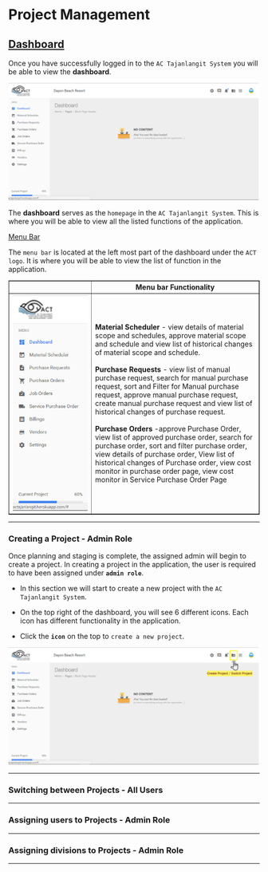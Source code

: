 # Project Management

## <ins>Dashboard</ins>

Once you have successfully logged in to the `AC Tajanlangit System` you will be able to view the <b>dashboard</b>. 

<img src="images/dashboard.png">

The <b>dashboard</b> serves as the `homepage` in the `AC Tajanlangit System`. This is where you will be able to view all the listed functions of the application. 

<ins>Menu Bar</ins>

The `menu bar` is located at the left most part of the dashboard under the `ACT logo`. It is where you will be able to view the list of function in the application.

<table border = 1>
    <tr>
        <th></th>
        <th>Menu bar Functionality</th>
    </tr>
    <tr>
        <td width="150px"><img src="images/MenuBar.jpg"></td>
        <td>
        <strong>Material Scheduler</strong> - view details of material scope and schedules, approve material scope and schedule and view list of historical changes of material scope and schedule. <br /> <br />
        <strong>Purchase Requests</strong> - view list of manual purchase request, search for manual purchase request, sort and Filter for Manual purchase request, approve manual purchase request, create manual purchase request and view list of historical changes of purchase request.<br /> <br />
        <strong>Purchase Orders</strong> -approve Purchase Order, view list of approved purchase order, search for purchase order, sort and filter purchase order, view details of purchase order, View list of historical changes of Purchase order, view cost monitor in purchase order page, view cost monitor in Service Purchase Order Page<br />
        </td>
    </tr>
</table>

<hr />

### Creating a Project - Admin Role

Once planning and staging is complete, the assigned admin will begin to create a project. In creating a project in the application, the user is required to have been assigned under <b>`admin role`</b>.

- In this section we will start to create a new project with the `AC Tajanlangit System`.

- On the top right of the dashboard, you will see 6 different icons. Each icon has different functionality in the application.

- Click the <b>`icon`</b> on the top to `create a new project`.

<img src="images/CreateProject.jpg">

<hr />


### Switching between Projects - All Users 

<hr />


### Assigning users to Projects - Admin Role

<hr />

### Assigning divisions to Projects - Admin Role

<hr />
